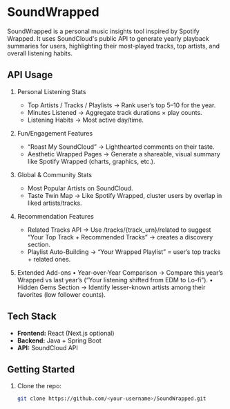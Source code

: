 # SoundWrapped
SoundWrapped is a personal music insights tool inspired by Spotify Wrapped. It uses SoundCloud's public API to generate yearly playback summaries for users, highlighting their most-played tracks, top artists, and overall listening habits.

## API Usage
1. Personal Listening Stats
	-	Top Artists / Tracks / Playlists → Rank user’s top 5–10 for the year.
	-	Minutes Listened → Aggregate track durations × play counts.
	-	Listening Habits → Most active day/time.

2. Fun/Engagement Features
	-	“Roast My SoundCloud” → Lighthearted comments on their taste.
	- Aesthetic Wrapped Pages → Generate a shareable, visual summary like Spotify Wrapped (charts, graphics, etc.).

3. Global & Community Stats
	-	Most Popular Artists on SoundCloud.
	-	Taste Twin Map → Like Spotify Wrapped, cluster users by overlap in liked artists/tracks.

4. Recommendation Features
	-	Related Tracks API → Use /tracks/{track_urn}/related to suggest “Your Top Track + Recommended Tracks” → creates a discovery section.
	-	Playlist Auto-Building → “Your Wrapped Playlist” = user’s top tracks + related ones.

5. Extended Add-ons
	•	Year-over-Year Comparison → Compare this year’s Wrapped vs last year’s (“Your listening shifted from EDM to Lo-fi”).
	•	Hidden Gems Section → Identify lesser-known artists among their favorites (low follower counts).

## Tech Stack
- **Frontend:** React (Next.js optional)
- **Backend:** Java + Spring Boot
- **API:** SoundCloud API

## Getting Started
1. Clone the repo:
   ```bash
   git clone https://github.com/<your-username>/SoundWrapped.git
   ```
